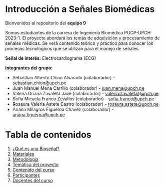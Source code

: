 # Introducción a Señales Biomédicas
Bienvenidos al repositorio del **equipo 9**

Somos estudiantes de la carrera de Ingeniería Biomédica PUCP-UPCH 2023-1.
El proyecto abordará los temás de adquisición y procesamiento de señales médicas. Se verá contenido teórico y práctico para conocer los procesos tecnológicos que se utilizan para el manejo de señales.

**Señal de interés:** Electrocardiograma (ECG)

**Integrantes del grupo:**  

 - Sebastian Alberto Chion Alvarado (colaborador) - sebastian.chion@upch.pe
 - Juan Manuel Mena Carrillo (colaborador) - juan.mena@upch.pe
 - Valeria Oriana Zavaleta Jave (colaborador) - valeria.zavaleta@upch.pe
 - Sofia Micaela Franco Zevallos (colaborador) - sofia.franco@upch.pe
 - Rosaura Valeria Astete Castro (colaborador) - rosaura.astete@upch.pe
 - Ariana Milagros Figueroa Chavez (colaborador) - ariana.figueroa@upch.pe

# Tabla de contenidos
1. [¿Qué es una Bioseñal?](https://github.com/RosauraAstete/Equipo9.github.io/blob/main/%C2%BFQu%C3%A9%20es%20una%20biose%C3%B1al%3F.md)
2. [Materiales](https://github.com/RosauraAstete/Equipo9.github.io/blob/main/Materiales.md)
3. [Metodología](https://github.com/RosauraAstete/Equipo9.github.io/blob/main/Metodolog%C3%ADa.md)
4. [Temática del proyecto](https://github.com/RosauraAstete/Equipo9.github.io/blob/87dc3edd5b80a6cc350e03a5f40beae401cfd793/Documentaci%C3%B3n/Tem%C3%A1tica%20del%20proyecto.md)
5. [Contenido del curso](https://github.com/RosauraAstete/Equipo9.github.io/blob/61a24a91259dc5158b6247f43b799c71650ed7c9/Documentaci%C3%B3n/Contenido%20del%20curso.md) 
6. [Participantes](https://github.com/RosauraAstete/Equipo9.github.io/blob/94eae3f4d9878dd0ff797edd1428fd816ba5fe99/Documentaci%C3%B3n/Participantes.md)
7. [Docentes del curso](https://github.com/RosauraAstete/Equipo9.github.io/blob/becceda7a87966b4b0ae8ab6480c35735e4cf2b3/Documentaci%C3%B3n/Docentes%20del%20curso.md)
